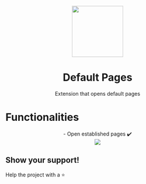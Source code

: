 
<p align="center">
  <img src="./icon.png" width="140px" />
</p>

<h1 align="center">Default Pages</h1>
<p align="center">Extension that opens default pages</p>



# Functionalities
<p align="center">
- Open established pages ✔️
<br>
<img src="./screenshots/screenshot.png" />
</p>


## Show your support!

Help the project with a ⭐️

